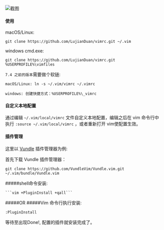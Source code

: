 ![截图](https://i.imgur.com/ScFMDYe.png)

#### 使用

macOS/Linux:

    git clone https://github.com/LujianDuan/vimrc.git ~/.vim

windows cmd.exe:

    git clone https://github.com/LujianDuan/vimrc.git %USERPROFILE%\vimfiles

`7.4 之前的版本`需要做个软链:

    macOS/Linux: ln -s ~/.vim/vimrc ~/.vimrc

    windows: 创建快捷方式：%USERPROFILE%\_vimrc

#### 自定义本地配置

通过编辑 `~/.vim/local/vimrc` 文件自定义本地配置，编辑之后在 vim 命令行中执行
`:source ~/.vim/local/vimrc` ，或者重新打开 vim使配置生效。

#### 插件管理

这里以 [Vundle] 插件管理器为例:

首先下载 Vundle 插件管理器：

    git clone https://github.com/VundleVim/Vundle.vim.git ~/.vim/bundle/Vundle.vim

#####shell命令安装:

    ```vim +PluginInstall +qall```

#####OR
#####Vim 命令行执行安装:

    :PluginInstall

等待至出现Done!, 配置的插件就安装完成了。

[Vundle]: https://github.com/VundleVim/Vundle.vim

